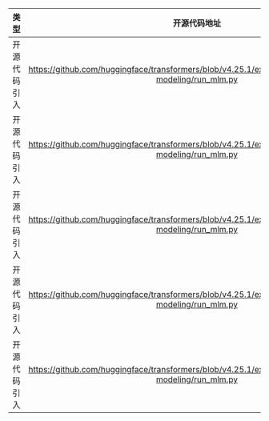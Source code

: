 
|   类型   |          开源代码地址           |                                              文件名                                              | 公网IP地址/公网URL地址/域名/邮箱 |       用途说明        | 
|:------:|:-------------------------:|:---------------------------------------------------------------------------------------------:|:--------------------:|:-----------------:| 
| 开源代码引入 | https://github.com/huggingface/transformers/blob/v4.25.1/examples/pytorch/language-modeling/run_mlm.py | ./run_mlm.py | http://www.apache.org/licenses/LICENSE-2.0 |   apache.org/licenses引用的公网来源说明 | 
| 开源代码引入 | https://github.com/huggingface/transformers/blob/v4.25.1/examples/pytorch/language-modeling/run_mlm.py | ./run_mlm.py | https://huggingface.co/models?filter=fill-mask | checkpoints列表 |  
| 开源代码引入 | https://github.com/huggingface/transformers/blob/v4.25.1/examples/pytorch/language-modeling/run_mlm.py | ./run_mlm.py | https://huggingface.co/datasets/ | 公共数据集地址 |
| 开源代码引入 | https://github.com/huggingface/transformers/blob/v4.25.1/examples/pytorch/language-modeling/run_mlm.py | ./run_mlm.py | https://huggingface.co/docs/datasets/loading_datasets.html. | 加载数据集的指导 |
| 开源代码引入 | https://github.com/huggingface/transformers/blob/v4.25.1/examples/pytorch/language-modeling/run_mlm.py | ./run_mlm.py | https://huggingface.co/docs/datasets/package_reference/main_classes.html#datasets.Dataset.map | multiprocessing的map方法指导 | 
